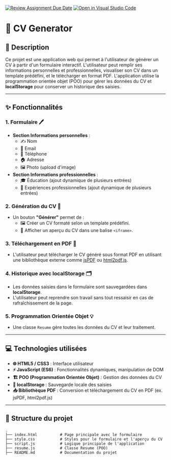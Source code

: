 [![Review Assignment Due Date](https://classroom.github.com/assets/deadline-readme-button-22041afd0340ce965d47ae6ef1cefeee28c7c493a6346c4f15d667ab976d596c.svg)](https://classroom.github.com/a/njaFCGWI)
[![Open in Visual Studio Code](https://classroom.github.com/assets/open-in-vscode-2e0aaae1b6195c2367325f4f02e2d04e9abb55f0b24a779b69b11b9e10269abc.svg)](https://classroom.github.com/online_ide?assignment_repo_id=17243827&assignment_repo_type=AssignmentRepo)
# 📝 CV Generator

## 📖 Description

Ce projet est une application web qui permet à l'utilisateur de générer un CV à partir d'un formulaire interactif. L'utilisateur peut remplir ses informations personnelles et professionnelles, visualiser son CV dans un template prédéfini, et le télécharger en format PDF. L'application utilise la programmation orientée objet (POO) pour gérer les données du CV et **localStorage** pour conserver un historique des saisies.

---

## ✨ Fonctionnalités

### 1. **Formulaire** 🖊️  
- **Section Informations personnelles** :  
  - ✍️ Nom  
  - 📧 Email  
  - 📱 Téléphone  
  - 🏠 Adresse  
  - 🖼️ Photo (upload d'image)  
- **Section Informations professionnelles** :  
  - 🎓 Éducation (ajout dynamique de plusieurs entrées)  
  - 💼 Expériences professionnelles (ajout dynamique de plusieurs entrées)

### 2. **Génération du CV** 🚀  
- Un bouton **"Générer"** permet de :  
  - 🖼️ Créer un CV formaté selon un template prédéfini.  
  - 👀 Afficher un aperçu du CV dans une balise `<iframe>`.

### 3. **Téléchargement en PDF** 📄  
- L'utilisateur peut télécharger le CV généré sous format PDF en utilisant une bibliothèque externe comme [jsPDF](https://github.com/parallax/jsPDF) ou [html2pdf.js](https://github.com/eKoopmans/html2pdf.js).

### 4. **Historique avec localStorage** 🗂️  
- Les données saisies dans le formulaire sont sauvegardées dans **localStorage**.  
- L'utilisateur peut reprendre son travail sans tout ressaisir en cas de rafraîchissement de la page.

### 5. **Programmation Orientée Objet** 💡  
- Une classe `Resume` gère toutes les données du CV et leur traitement.

---

## 💻 Technologies utilisées

- **🌐 HTML5 / CSS3** : Interface utilisateur  
- **⚡ JavaScript (ES6)** : Fonctionnalités dynamiques, manipulation de DOM  
- **🏗️ POO (Programmation Orientée Objet)** : Gestion des données du CV  
- **📂 localStorage** : Sauvegarde locale des saisies  
- **📥 Bibliothèque PDF** : Conversion et téléchargement du CV en PDF (ex. jsPDF, html2pdf.js)

---

## 📂 Structure du projet

```plaintext
.
├── index.html          # Page principale avec le formulaire
├── style.css           # Styles pour le formulaire et l'aperçu du CV
├── script.js           # Logique principale de l'application
├── resume.js           # Classe Resume (POO)
├── README.md           # Documentation du projet
